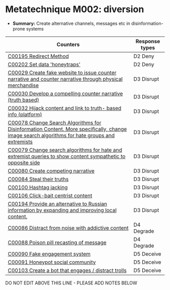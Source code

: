 # Metatechnique M002: diversion

* **Summary:** Create alternative channels, messages etc in disinformation-prone systems


| Counters | Response types |
| -------- | -------------- |
| [C00195 Redirect Method](../counters/C00195.md) | D2 Deny |
| [C00202 Set data 'honeytraps'](../counters/C00202.md) | D2 Deny |
| [C00029 Create fake website to issue counter narrative and counter narrative through physical merchandise](../counters/C00029.md) | D3 Disrupt |
| [C00030 Develop a compelling counter narrative (truth based)](../counters/C00030.md) | D3 Disrupt |
| [C00032 Hijack content and link to truth- based info (platform) ](../counters/C00032.md) | D3 Disrupt |
| [C00078 Change Search Algorithms for Disinformation Content. More specifically, change image search algorithms for hate groups and extremists](../counters/C00078.md) | D3 Disrupt |
| [C00079 Change search algorithms for hate and extremist queries to show content sympathetic to opposite side](../counters/C00079.md) | D3 Disrupt |
| [C00080 Create competing narrative](../counters/C00080.md) | D3 Disrupt |
| [C00084 Steal their truths](../counters/C00084.md) | D3 Disrupt |
| [C00100 Hashtag jacking](../counters/C00100.md) | D3 Disrupt |
| [C00106 Click-bait centrist content](../counters/C00106.md) | D3 Disrupt |
| [C00194 Provide an alternative to Russian information by expanding and improving local content.](../counters/C00194.md) | D3 Disrupt |
| [C00086 Distract from noise with addictive content](../counters/C00086.md) | D4 Degrade |
| [C00088 Poison pill recasting of message](../counters/C00088.md) | D4 Degrade |
| [C00090 Fake engagement system](../counters/C00090.md) | D5 Deceive |
| [C00091 Honeypot social community](../counters/C00091.md) | D5 Deceive |
| [C00103 Create a bot that engages / distract trolls](../counters/C00103.md) | D5 Deceive |



DO NOT EDIT ABOVE THIS LINE - PLEASE ADD NOTES BELOW